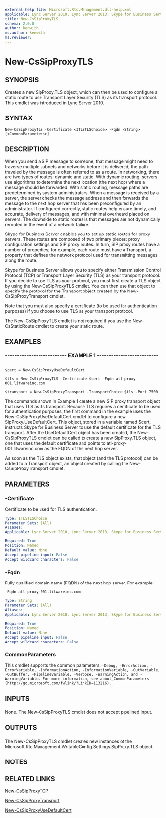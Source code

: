 ```yaml
---
external help file: Microsoft.Rtc.Management.dll-help.xml
applicable: Lync Server 2010, Lync Server 2013, Skype for Business Server 2015, Skype for Business Server 2019
title: New-CsSipProxyTLS
schema: 2.0.0
author: kenwith
ms.author: kenwith
ms.reviewer:
---
```


# New-CsSipProxyTLS

## SYNOPSIS

Creates a new SipProxy.TLS object, which can then be used to configure a static route to use Transport Layer Security (TLS) as its transport protocol.
This cmdlet was introduced in Lync Server 2010.



## SYNTAX

```
New-CsSipProxyTLS -Certificate <ITLSTLSChoice> -Fqdn <String> [<CommonParameters>]
```

## DESCRIPTION

When you send a SIP message to someone, that message might need to traverse multiple subnets and networks before it is delivered; the path traveled by the message is often referred to as a route.
In networking, there are two types of routes: dynamic and static.
With dynamic routing, servers use algorithms to determine the next location (the next hop) where a message should be forwarded.
With static routing, message paths are predetermined by system administrators.
When a message is received by a server, the server checks the message address and then forwards the message to the next hop server that has been preconfigured by an administrator.
If configured correctly, static routes help ensure timely, and accurate, delivery of messages, and with minimal overheard placed on servers.
The downside to static routes is that messages are not dynamically rerouted in the event of a network failure.

Skype for Business Server enables you to set up static routes for proxy servers.
These routes are composed of two primary pieces: proxy configuration settings and SIP proxy routes.
In turn, SIP proxy routes have a number of properties; for example, each route must have a Transport, a property that defines the network protocol used for transmitting messages along the route.

Skype for Business Server allows you to specify either Transmission Control Protocol (TCP) or Transport Layer Security (TLS) as your transport protocol.
If you decide to use TLS as your protocol, you must first create a TLS object by using the New-CsSipProxyTLS cmdlet.
You can then use that object to specify the protocol for the Transport object created by the New-CsSipProxyTransport cmdlet.

Note that you must also specify a certificate (to be used for authentication purposes) if you choose to use TLS as your transport protocol.

The New-CsSipProxyTLS cmdlet is not required if you use the New-CsStaticRoute cmdlet to create your static route.



## EXAMPLES

### -------------------------- EXAMPLE 1 -------------------------- 
```

$cert = New-CsSipProxyUseDefaultCert

$tls = New-CsSipProxyTLS -Certificate $cert -Fqdn atl-proxy-001.litwareinc.com

$transport = New-CsSipProxyTransport -TransportChoice $tls -Port 7500
```

The commands shown in Example 1 create a new SIP proxy transport object that uses TLS as its transport.
Because TLS requires a certificate to be used for authentication purposes, the first command in the example uses the New-CsSipProxyUseDefaultCert cmdlet to configure a new SipProxy.UseDefaultCert.
This object, stored in a variable named $cert, instructs Skype for Business Server to use the default certificate for the TLS transport.
After the UseDefaultCert object has been created, the New-CsSipProxyTLS cmdlet can be called to create a new SipProxy.TLS object, one that uses the default certificate and points to atl-proxy-001.litwareinc.com as the FQDN of the next hop server.

As soon as the TLS object exists, that object (and the TLS protocol) can be added to a Transport object, an object created by calling the New-CsSipProxyTransport cmdlet.


## PARAMETERS

### -Certificate
Certificate to be used for TLS authentication.

```yaml
Type: ITLSTLSChoice
Parameter Sets: (All)
Aliases: 
Applicable: Lync Server 2010, Lync Server 2013, Skype for Business Server 2015, Skype for Business Server 2019

Required: True
Position: Named
Default value: None
Accept pipeline input: False
Accept wildcard characters: False
```

### -Fqdn

Fully qualified domain name (FQDN) of the next hop server.
For example:

`-Fqdn atl-proxy-001.litwareinc.com`



```yaml
Type: String
Parameter Sets: (All)
Aliases: 
Applicable: Lync Server 2010, Lync Server 2013, Skype for Business Server 2015, Skype for Business Server 2019

Required: True
Position: Named
Default value: None
Accept pipeline input: False
Accept wildcard characters: False
```

### CommonParameters
This cmdlet supports the common parameters: `-Debug, -ErrorAction, -ErrorVariable, -InformationAction, -InformationVariable, -OutVariable, -OutBuffer, -PipelineVariable, -Verbose, -WarningAction, and -WarningVariable. For more information, see about_CommonParameters (http://go.microsoft.com/fwlink/?LinkID=113216).`

## INPUTS

###  
None.
The New-CsSipProxyTLS cmdlet does not accept pipelined input.

## OUTPUTS

###  
The New-CsSipProxyTLS cmdlet creates new instances of the Microsoft.Rtc.Management.WritableConfig.Settings.SipProxy.TLS object.

## NOTES

## RELATED LINKS

[New-CsSipProxyTCP](New-CsSipProxyTCP.md)

[New-CsSipProxyTransport](New-CsSipProxyTransport.md)

[New-CsSipProxyUseDefaultCert](New-CsSipProxyUseDefaultCert.md)



